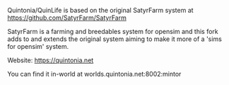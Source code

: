 Quintonia/QuinLife is based on the original SatyrFarm system at https://github.com/SatyrFarm/SatyrFarm

SatyrFarm is a farming and breedables system for opensim and this fork adds to and extends the original system aiming to make it more of a 'sims for opensim' system.

Website: https://quintonia.net

You can find it in-world at worlds.quintonia.net:8002:mintor
